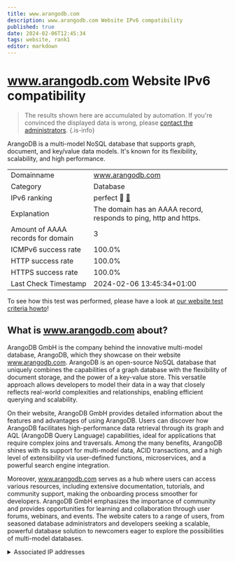 ```yaml
---
title: www.arangodb.com
description: www.arangodb.com Website IPv6 compatibility
published: true
date: 2024-02-06T12:45:34
tags: website, rank1
editor: markdown
---
```


# www.arangodb.com Website IPv6 compatibility

> The results shown here are accumulated by automation. If you're convinced the displayed data is wrong, please [contact the administrators](/howto/chat). 
{.is-info}

ArangoDB is a multi-model NoSQL database that supports graph, document, and key/value data models. It's known for its flexibility, scalability, and high performance.


|   |   |
| - | - |
| Domainname | www.arangodb.com
| Category | Database |
| IPv6 ranking | perfect :1st_place_medal: [🔗](/howto/ranking) |
| Explanation | The domain has an AAAA record, responds to ping, http and https. |
| Amount of AAAA records for domain | 3 |
| ICMPv6 success rate | 100.0%|
| HTTP success rate | 100.0% |
| HTTPS success rate | 100.0% |
| Last Check Timestamp | 2024-02-06 13:45:34+01:00 |

To see how this test was performed, please have a look at [our website test criteria howto](/howto/testcriteria/website)!


## What is www.arangodb.com about?
ArangoDB GmbH is the company behind the innovative multi-model database, ArangoDB, which they showcase on their website www.arangodb.com. ArangoDB is an open-source NoSQL database that uniquely combines the capabilities of a graph database with the flexibility of document storage, and the power of a key-value store. This versatile approach allows developers to model their data in a way that closely reflects real-world complexities and relationships, enabling efficient querying and scalability.

On their website, ArangoDB GmbH provides detailed information about the features and advantages of using ArangoDB. Users can discover how ArangoDB facilitates high-performance data retrieval through its graph and AQL (ArangoDB Query Language) capabilities, ideal for applications that require complex joins and traversals. Among the many benefits, ArangoDB shines with its support for multi-model data, ACID transactions, and a high level of extensibility via user-defined functions, microservices, and a powerful search engine integration.

Moreover, www.arangodb.com serves as a hub where users can access various resources, including extensive documentation, tutorials, and community support, making the onboarding process smoother for developers. ArangoDB GmbH emphasizes the importance of community and provides opportunities for learning and collaboration through user forums, webinars, and events. The website caters to a range of users, from seasoned database administrators and developers seeking a scalable, powerful database solution to newcomers eager to explore the possibilities of multi-model databases.



<details>
<summary>Associated IP addresses</summary>

2606:4700:20::681a:157

2606:4700:20::ac43:4a7e

2606:4700:20::681a:57

</details>
